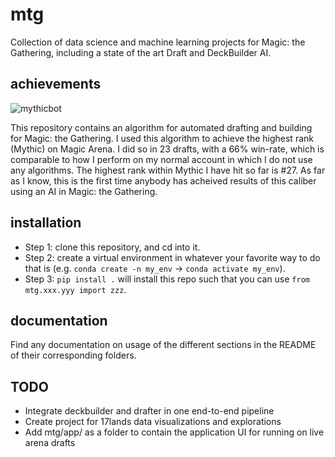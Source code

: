 # mtg

Collection of data science and machine learning projects for Magic: the Gathering, including a state of the art Draft and DeckBuilder AI.

## achievements

![mythicbot](https://user-images.githubusercontent.com/2286292/149001531-9c983259-4ac6-4ed3-b54a-b0705fb57124.PNG)

This repository contains an algorithm for automated drafting and building for Magic: the Gathering. I used this algorithm to achieve the highest rank (Mythic) on Magic Arena. I did so in 23 drafts, with a 66% win-rate, which is comparable to how I perform on my normal account in which I do not use any algorithms. The highest rank within Mythic I have hit so far is #27. As far as I know, this is the first time anybody has acheived results of this caliber using an AI in Magic: the Gathering.

## installation

- Step 1: clone this repository, and cd into it.
- Step 2: create a virtual environment in whatever your favorite way to do that is (e.g. `conda create -n my_env` -> `conda activate my_env`).
- Step 3: `pip install .` will install this repo such that you can use `from mtg.xxx.yyy import zzz`.

## documentation

Find any documentation on usage of the different sections in the README of their corresponding folders.

## TODO

- Integrate deckbuilder and drafter in one end-to-end pipeline
- Create project for 17lands data visualizations and explorations
- Add mtg/app/ as a folder to contain the application UI for running on live arena drafts
